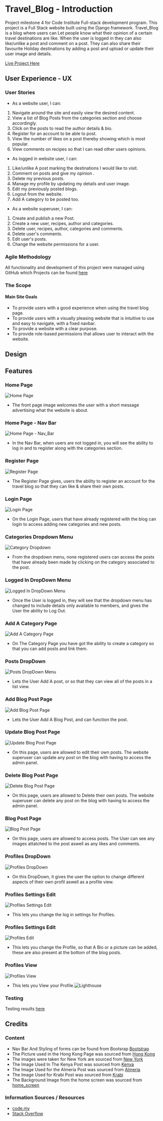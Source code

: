 # Travel_Blog - Introduction

Project milestone 4 for Code Institute Full-stack development program.
This project is a Full Stack website built using the Django framework. Travel_Blog is a blog where users can Let people know what their opinion of a certain travel destinations are like. When the user is logged in they can also 
like/unlike a post and comment on a post. They can also share their favourite Holiday destinations by adding a post 
and upload or update their user image and details.

[Live Project Here](https://travel-blog-1-ac4a8d6c6af6.herokuapp.com/)

## User Experience - UX

### User Stories

* As a website user, I can:

1. Navigate around the site and easily view the desired content.
2. View a list of Blog Posts from the categories section and choose accordingly.
3. Click on the posts to read the author details & bio.
4. Register for an account to be able to post.
5. View the number of likes on a post thereby showing which is most popular.
6. View comments on recipes so that I can read other users opinions.

* As logged in website user, I can:

1. Like/unlike A post marking the destinations I would like to visit.
2. Comment on posts and give my opinion .
3. Delete my previous posts.
4. Manage my profile by updating my details and user image.
5. Edit my previously posted blogs.
6. Logout from the website.
7. Add A category to be posted too.

* As a website superuser, I can:

1. Create and publish a new Post.
2. Create a new user, recipes, author and categories.
3. Delete user, recipes, author, categories and comments.
4. Delete user's comments.
5. Edit user's posts.
6. Change the website permissions for a user.

### Agile Methodology

All functionality and development of this project were managed using GitHub which Projects can be found
[here](https://github.com/PedroCristo/portfolio_project_4/issues)

### The Scope

#### Main Site Goals

* To provide users with a good experience when using the travel blog page.
* To provide users with a visually pleasing website that is intuitive to use and easy to navigate, with a fixed navbar.
* To provide a website with a clear purpose.
* To provide role-based permissions that allows user to interact with the website.

## Design

## Features

### Home Page

![Home Page](media/images/Read-me_pics/Front-Page.jpeg)

* The front page image welcomes the user with a short message advertising what the website is about.<br>

### Home Page - Nav Bar

![Home Page - Nav_Bar](media/images/Read-me_pics/Front-Page_Nav-Bar.jpeg)

* In the Nav Bar, when users are not logged in, you will see the ability to log in and to register along with the categories section.<br>

### Register Page

![Register Page](media/images/Read-me_pics/Register_page.jpeg)

* The Register Page gives, users the ability to register an account for the travel blog so that they can like & share their own posts.<br>

### Login Page

![Login Page](<media/images/Read-me_pics/Login Area.jpeg>)

* On the Login Page, users that have already registered with the blog can login to access adding new categories and new posts.<br>

### Categories Dropdown Menu

![Category Dropdown](media/images/Read-me_pics/Categories-Dropdown.jpeg)

* From the dropdown menu, none registered users can access the posts that have already been made by clicking on the category associated to the post.<br>

### Logged In DropDown Menu

![Logged In DropDown Menu](<media/images/Read-me_pics/Logged In DropDown Menu.jpeg>)

* Once the User is logged in, they will see that the dropdown menu has changed to include details only available to members, and gives the User the ability to Log Out.<br>

### Add A Category Page

![Add A Category Page](<media/images/Read-me_pics/Add A Category Page.jpeg>)

* On The Category Page you have got the ability to create a category so that you can add posts and link them.<br>

### Posts DropDown

![Posts DropDown Menu](<media/images/Read-me_pics/DropDown Post.jpeg>)

* Lets the User Add A post, or so that they can view all of the posts in a list view.<br>

### Add Blog Post Page

![Add Blog Post Page](media/images/Read-me_pics/Add_Blog_Post_Page.jpeg)

* Lets the User Add A Blog Post, and can function the post.

### Update Blog Post Page

![Update Blog Post Page](media/images/Read-me_pics/Update_Page_View.jpeg)

* On this page, users are allowed to edit their own posts. The website superuser can update any post on the blog with having to access the admin panel.

### Delete Blog Post Page

![Delete Blog Post Page](media/images/Read-me_pics/Delete_Post_Page.jpeg)

* On this page, users are allowed to Delete their own posts. The website superuser can 
  delete any post on the blog with having to access the admin panel.

### Blog Post Page

![Blog Post Page](media/images/Read-me_pics/Post_View_Page.jpeg)

* On this page, users are allowed to access posts. The User can see any images attatched to the post aswell as any likes and comments.

### Profiles DropDown

![Profiles DropDown](<media/images/Read-me_pics/Profile Dropdown.jpeg>)

* On this DropDown, it gives the user the option to change different aspects of their own profil aswell as a profile view.

### Profiles Settings Edit

![Profiles Settings Edit](media/images/Read-me_pics/Settings_page.jpeg)

* This lets you change the log in settings for Profiles.

### Profiles Settings Edit

![Profiles Edit](media/images/Read-me_pics/Edit_Profile.jpeg)

* This lets you change the Profile, so that A Bio or a picture can be added, these are also present at the bottom of the blog posts.

### Profiles View

![Profiles View](media/images/Read-me_pics/User_Profile.jpeg)

* This lets you View your Profile.![Lighthouse](media/images/Read-me_pics/Lighthouse.jpeg)

### Testing

Testing results [here](TESTING.md)

## Credits

### Content

* Nav Bar And Styling of forms can be found from Bootsrap [Bootstrap]('https://getbootstrap.com/')
* The Picture used in the Hong Kong Page was sourced from [Hong Kong]('https://www.bing.com/images/search?view=detailV2&ccid=%2bBeTKEtd&id=662F9F90BCC23E4B6036931A144465EFC7C0BEB1&thid=OIP.-BeTKEtdXxdu6OePNqE6ngHaDK&mediaurl=https%3a%2f%2fth.bing.com%2fth%2fid%2fR.f81793284b5d5f176ee8e78f36a13a9e%3frik%3dsb7Ax%252b9lRBQakw%26riu%3dhttp%253a%252f%252fupload.wikimedia.org%252fwikipedia%252fcommons%252f1%252f18%252fHong_Kong_Night_Skyline.jpg%26ehk%3dYeHA8V9x%252bFivbEEkcYT0ddsRduo86nODrI0062%252bSE5c%253d%26risl%3d1%26pid%3dImgRaw%26r%3d0&exph=2000&expw=4670&q=hongkong&simid=608027645965578457&FORM=IRPRST&ck=C25E3628A1DECDB2E8281EA484BC182A&selectedIndex=1&itb=0')
* The images were taken for New York are sourced from [New York]('https://www.bing.com/images/search?view=detailV2&ccid=v3VfcNBy&id=2B479EF50976140ECF4D34DBC54E402E8C5C009E&thid=OIP.v3VfcNByfpqv4OTwpHqMDQHaM9&mediaurl=https%3a%2f%2fmostbeautifulpicture.com%2fwp-content%2fuploads%2f2016%2f09%2fEmpire-State-Building-New-York-1-585x1024.jpeg&cdnurl=https%3a%2f%2fth.bing.com%2fth%2fid%2fR.bf755f70d0727e9aafe0e4f0a47a8c0d%3frik%3dngBcjC5ATsXbNA%26pid%3dImgRaw%26r%3d0&exph=1024&expw=585&q=new+york&simid=607998659265510619&FORM=IRPRST&ck=FDB8F03018A42A58A0F3967403B44570&selectedIndex=3&itb=0g')
* The Image Used In The Kenya Post was sourced from [Kenya]('https://www.tripadvisor.co.uk/Attraction_Review-g294207-d25401985-Reviews-Tishmac_Safaris-Nairobi.html')
* The Image Used for the Almeria Post was sourced from [Almeria]('http://www.weeky.es/la-catedral-de-almeria-fortaleza/')
* The Image Used for Krabi Post was sourced from [Krabi]('https://blog.easyregistry.com.au/6-amazing-yet-affordable-honeymoon-destinations-for-australian-couples/')
* The Background Image from the home screen was sourced from [home_screen]('https://www.bing.com/images/search?view=detailV2&ccid=VEvTuMNY&id=7DC98F8E91A2DCBCB4D204D3B86A3598DD3B4A06&thid=OIP.VEvTuMNY6VnbjC9hXgmoVwHaEK&mediaurl=https%3a%2f%2fstylecaster.com%2fwp-content%2fuploads%2f2016%2f09%2ftravel.jpg%3fresize%3d282&cdnurl=https%3a%2f%2fth.bing.com%2fth%2fid%2fR.544bd3b8c358e959db8c2f615e09a857%3frik%3dBko73Zg1arjTBA%26pid%3dImgRaw%26r%3d0&exph=540&expw=960&q=travel&simid=608034105602871781&FORM=IRPRST&ck=C8BCF698BA178A27607ADC52FBAEED74&selectedIndex=9&itb=0')

### Information Sources / Resources

* [code.my](https://codemy.com/)
* [Stack Overflow](https://stackoverflow.com/)






